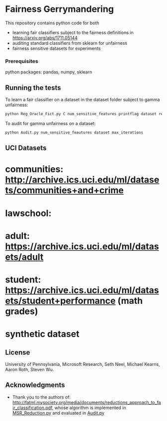 # Fairness Gerrymandering

This repository contains python code for both 
* learning fair classifiers subject to the fairness definitions in https://arxiv.org/abs/1711.05144
* auditing standard classifiers from sklearn for unfairness
* fairness sensitive datasets for experiments

### Prerequisites

python packages: pandas, numpy, sklearn 

## Running the tests

To learn a fair classifier on a dataset in the dataset folder subject to gamma unfairness:
```python
python Reg_Oracle_Fict.py C num_sensitive_features printflag dataset reg_oracle max_iterations gamma_unfairness 'gamma'
```
To audit for gamma unfairness on a dataset:
```python
python Audit.py num_sensitive_feautures dataset max_iterations 
```
## UCI Datasets
# communities: http://archive.ics.uci.edu/ml/datasets/communities+and+crime
# lawschool: 
# adult: https://archive.ics.uci.edu/ml/datasets/adult
# student: https://archive.ics.uci.edu/ml/datasets/student+performance (math grades)
# synthetic dataset


## License
University of Pennsylvania, Microsoft Research, Seth Neel, Michael Kearns, Aaron Roth, Steven Wu.

## Acknowledgments

* Thank you to the authors of: http://fatml.mysociety.org/media/documents/reductions_approach_to_fair_classification.pdf, whose algorithm is implemented in [MSR_Reduction.py](MSR_Reduction.py) and evaluated in [Audit.py](Audit.py)
